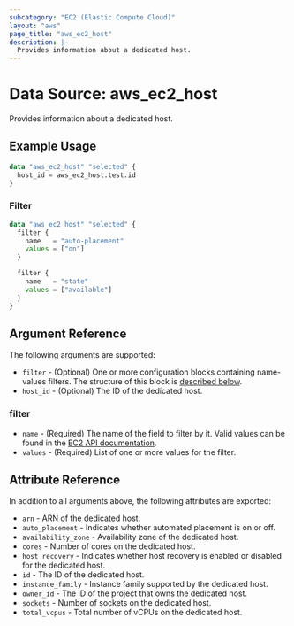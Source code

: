 ```yaml
---
subcategory: "EC2 (Elastic Compute Cloud)"
layout: "aws"
page_title: "aws_ec2_host"
description: |-
  Provides information about a dedicated host.
---
```


[describe-hosts]: https://docs.cloud.croc.ru/en/api/ec2/hosts/DescribeHosts.html

# Data Source: aws_ec2_host

Provides information about a dedicated host.

## Example Usage

```terraform
data "aws_ec2_host" "selected" {
  host_id = aws_ec2_host.test.id
}
```

### Filter

```terraform
data "aws_ec2_host" "selected" {
  filter {
    name   = "auto-placement"
    values = ["on"]
  }

  filter {
    name   = "state"
    values = ["available"]
  }
}
```

## Argument Reference

The following arguments are supported:

* `filter` - (Optional) One or more configuration blocks containing name-values filters.
  The structure of this block is [described below](#filter).
* `host_id` - (Optional) The ID of the dedicated host.

### filter

* `name` - (Required) The name of the field to filter by it.
  Valid values can be found in the [EC2 API documentation][describe-hosts].
* `values` - (Required) List of one or more values for the filter.

## Attribute Reference

In addition to all arguments above, the following attributes are exported:

* `arn` - ARN of the dedicated host.
* `auto_placement` - Indicates whether automated placement is on or off.
* `availability_zone` - Availability zone of the dedicated host.
* `cores` - Number of cores on the dedicated host.
* `host_recovery` - Indicates whether host recovery is enabled or disabled for the dedicated host.
* `id` - The ID of the dedicated host.
* `instance_family` - Instance family supported by the dedicated host.
* `owner_id` - The ID of the project that owns the dedicated host.
* `sockets` - Number of sockets on the dedicated host.
* `total_vcpus` - Total number of vCPUs on the dedicated host.

